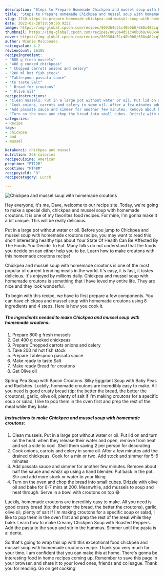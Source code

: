 ```yaml
---
description: "Steps to Prepare Homemade Chickpea and mussel soup with homemade croutons"
title: "Steps to Prepare Homemade Chickpea and mussel soup with homemade croutons"
slug: 1740-steps-to-prepare-homemade-chickpea-and-mussel-soup-with-homemade-croutons
date: 2022-02-28T19:59:50.923Z
image: https://img-global.cpcdn.com/recipes/809364d51c40b0b0/680x482cq70/chickpea-and-mussel-soup-with-homemade-croutons-recipe-main-photo.jpg
thumbnail: https://img-global.cpcdn.com/recipes/809364d51c40b0b0/680x482cq70/chickpea-and-mussel-soup-with-homemade-croutons-recipe-main-photo.jpg
cover: https://img-global.cpcdn.com/recipes/809364d51c40b0b0/680x482cq70/chickpea-and-mussel-soup-with-homemade-croutons-recipe-main-photo.jpg
author: Winnie Maldonado
ratingvalue: 4.2
reviewcount: 16105
recipeingredient:
- "800 g fresh mussels"
- "400 g cooked chickpeas"
- " Chopped carrots onions and celery"
- "200 ml hot fish stock"
- "Tablespoon passata sauce"
- "to taste Salt"
- " Bread for croutons"
- " Olive oil"
recipeinstructions:
- "Clean mussels. Put in a large pot without water or oil. Put lid on and turn on the heat. when they release their water and open, remove from heat and set a side to cool. Shell them saving 2 per person for decorating"
- "Cook onions, carrots and celery in some oil. After a few minutes add the drained chickpeas. Cook for a min or two. Add stock and simmer for 5-6 minutes"
- "Add passata sauce and simmer for another few minutes. Remove about half the sauce and whizz up using a hand blender. Put back in the pot. Stir and add more stock or water to your liking."
- "Turn on the oven and chop the bread into small cubes. Drizzle with olive oil and bake for 6-7 mins at 200. Meanwhile, add mussels to soup and heat through. Serve in a bowl with croutons on top 😁"
categories:
- Recipe
tags:
- chickpea
- and
- mussel

katakunci: chickpea and mussel 
nutrition: 268 calories
recipecuisine: American
preptime: "PT12M"
cooktime: "PT48M"
recipeyield: "3"
recipecategory: Lunch

---
```



![Chickpea and mussel soup with homemade croutons](https://img-global.cpcdn.com/recipes/809364d51c40b0b0/680x482cq70/chickpea-and-mussel-soup-with-homemade-croutons-recipe-main-photo.jpg)

Hey everyone, it's me, Dave, welcome to our recipe site. Today, we're going to make a special dish, chickpea and mussel soup with homemade croutons. It is one of my favorites food recipes. For mine, I'm gonna make it a bit unique. This will be really delicious.

Put in a large pot without water or oil. Before you jump to Chickpea and mussel soup with homemade croutons recipe, you may want to read this short interesting healthy tips about Your State Of Health Can Be Affected By The Foods You Decide To Eat. Many folks do not understand that the foods you decide on can either help you to be. Learn how to make croutons with this homemade croutons recipe!

Chickpea and mussel soup with homemade croutons is one of the most popular of current trending meals in the world. It's easy, it is fast, it tastes delicious. It's enjoyed by millions daily. Chickpea and mussel soup with homemade croutons is something that I have loved my entire life. They are nice and they look wonderful.


To begin with this recipe, we have to first prepare a few components. You can have chickpea and mussel soup with homemade croutons using 8 ingredients and 4 steps. Here is how you cook it.

<!--inarticleads1-->

##### The ingredients needed to make Chickpea and mussel soup with homemade croutons:

1. Prepare 800 g fresh mussels
1. Get 400 g cooked chickpeas
1. Prepare  Chopped carrots onions and celery
1. Take 200 ml hot fish stock
1. Prepare Tablespoon passata sauce
1. Make ready to taste Salt
1. Make ready  Bread for croutons
1. Get  Olive oil


Spring Pea Soup with Bacon Croutons. Silky Eggplant Soup with Baby Peas and Radishes. Luckily, homemade croutons are incredibly easy to make. All you need is good crusty bread (tip: the better the bread, the better the croutons), garlic, olive oil, plenty of salt If I&#39;m making croutons for a specific soup or salad, I like to pop them in the oven first and prep the rest of the meal while they bake. 

<!--inarticleads2-->

##### Instructions to make Chickpea and mussel soup with homemade croutons:

1. Clean mussels. Put in a large pot without water or oil. Put lid on and turn on the heat. when they release their water and open, remove from heat and set a side to cool. Shell them saving 2 per person for decorating
1. Cook onions, carrots and celery in some oil. After a few minutes add the drained chickpeas. Cook for a min or two. Add stock and simmer for 5-6 minutes
1. Add passata sauce and simmer for another few minutes. Remove about half the sauce and whizz up using a hand blender. Put back in the pot. Stir and add more stock or water to your liking.
1. Turn on the oven and chop the bread into small cubes. Drizzle with olive oil and bake for 6-7 mins at 200. Meanwhile, add mussels to soup and heat through. Serve in a bowl with croutons on top 😁


Luckily, homemade croutons are incredibly easy to make. All you need is good crusty bread (tip: the better the bread, the better the croutons), garlic, olive oil, plenty of salt If I&#39;m making croutons for a specific soup or salad, I like to pop them in the oven first and prep the rest of the meal while they bake. Learn how to make Creamy Chickpea Soup with Roasted Peppers. Add the pasta to the soup and stir in the hummus. Simmer until the pasta is al dente. 

So that's going to wrap this up with this exceptional food chickpea and mussel soup with homemade croutons recipe. Thank you very much for your time. I am confident that you can make this at home. There's gonna be interesting food in home recipes coming up. Remember to save this page in your browser, and share it to your loved ones, friends and colleague. Thank you for reading. Go on get cooking!
